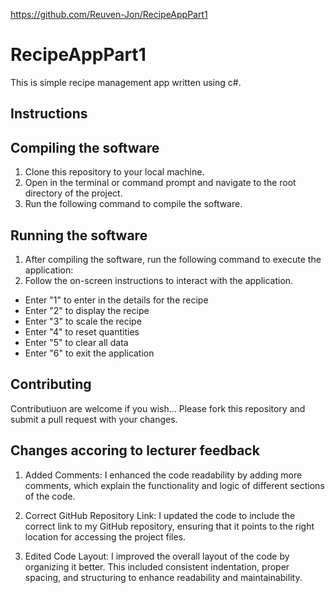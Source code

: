 https://github.com/Reuven-Jon/RecipeAppPart1 

# RecipeAppPart1 

This is simple recipe management app written using c#. 

## Instructions

## Compiling the software 
1. Clone this repository to your local machine.
2. Open in the terminal or command prompt and navigate to the root directory of the project.
3. Run the following command to compile the software.

## Running the software
1. After compiling the software, run the following command to execute the application:
2. Follow the on-screen instructions to interact with the application.
- Enter "1" to enter in the details for the recipe
- Enter "2" to display the recipe
- Enter "3" to scale the recipe
- Enter "4" to reset quantities
- Enter "5" to clear all data
- Enter "6" to exit the application

## Contributing
Contributiuon are welcome if you wish... Please fork this repository and submit a pull request with your changes. 

## Changes accoring to lecturer feedback
1. Added Comments: I enhanced the code readability by adding more comments, which explain the functionality and logic of different sections of the code.

2. Correct GitHub Repository Link: I updated the code to include the correct link to my GitHub repository, ensuring that it points to the right location for accessing the project files.

3. Edited Code Layout: I improved the overall layout of the code by organizing it better. This included consistent indentation, proper spacing, and structuring to enhance readability and maintainability.
